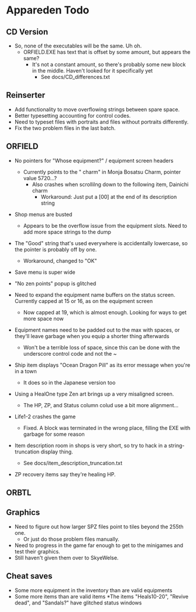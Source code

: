 # Appareden Todo

## CD Version
* So, none of the executables will be the same. Uh oh.
	* ORFIELD.EXE has text that is offset by some amount, but appears the same?
		* It's not a constant amount, so there's probably some new block in the middle. Haven't looked for it specifically yet
			* See docs/CD_differences.txt

## Reinserter
* Add functionality to move overflowing strings between spare space.
* Better typesetting accounting for control codes.
* Need to typeset files with portraits and files without portraits differently.
* Fix the two problem files in the last batch.

## ORFIELD
* No pointers for "Whose equipment?" / equipment screen headers
	* Currently points to the " charm" in Monja Bosatsu Charm, pointer value 5720...?
		* Also crashes when scrollilng down to the following item, Dainichi charm
			* Workaround: Just put a [00] at the end of its description string

* Shop menus are busted
	* Appears to be the overflow issue from the equipment slots. Need to add more space strings to the dump
* The "Good" string that's used everywhere is accidentally lowercase, so the pointer is probably off by one.
	* Workaround, changed to "OK"
* Save menu is super wide
* "No zen points" popup is glitched
* Need to expand the equipment name buffers on the status screen. Currently capped at 15 or 16, as on the equipment screen
	* Now capped at 19, which is almost enough. Looking for ways to get more space now

* Equipment names need to be padded out to the max with spaces, or they'll leave garbage when you equip a shorter thing afterwards
	* Won't be a terrible loss of space, since this can be done with the underscore control code and not the ~

* Ship item displays "Ocean Dragon Pill" as its error message when you're in a town
	* It does so in the Japanese version too

* Using a HealOne type Zen art brings up a very misaligned screen.
	* The HP, ZP, and Status column colud use a bit more alignment...

* Life1-2 crashes the game
	* Fixed. A block was terminated in the wrong place, filling the EXE with garbage for some reason

* Item description room in shops is very short, so try to hack in a string-truncation display thing.
	* See docs/item_description_truncation.txt

* ZP recovery items say they're healing HP.

## ORBTL

## Graphics
* Need to figure out how larger SPZ files point to tiles beyond the 255th one.
	* Or just do those problem files manually.
* Need to progress in the game far enough to get to the minigames and test their graphics.
* Still haven't given them over to SkyeWelse.

## Cheat saves
* Some more equipment in the inventory than are valid equipments
* Some more items than are valid items
	*The items "Heals10-20", "Revive dead", and "Sandals?" have glitched status windows